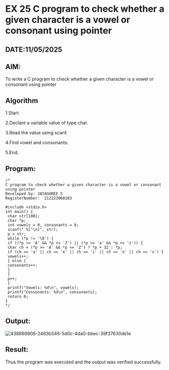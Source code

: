 # EX 25 C program to check whether a given character is a vowel or consonant using pointer
## DATE:11/05/2025
## AIM:
To write a C program to check whether a given character is a vowel or consonant using pointer

## Algorithm
1.Start. 

2.Declare a variable value of type char.

3.Read the value using scanf. 

4.Find vowel and consonants.

5.End.

## Program:
```
/*
C program to check whether a given character is a vowel or consonant using pointer
Developed by: JAYASHREE S
RegisterNumber:  212223060103

#include <stdio.h>
int main() {
 char str[100];
 char *p;
 int vowels = 0, consonants = 0;
 scanf(" %[^\n]", str); 
 p = str; 
 while (*p != '\0') {
 if ((*p >= 'A' && *p <= 'Z') || (*p >= 'a' && *p <= 'z')) {
 char ch = (*p >= 'A' && *p <= 'Z') ? *p + 32 : *p;
 if (ch == 'a' || ch == 'e' || ch == 'i' || ch == 'o' || ch == 'u') {
 vowels++;
 } else {
 consonants++;
 }
 }
 p++;
 }
 printf("Vowels: %d\n", vowels);
 printf("Consonants: %d\n", consonants);
 return 0;
}
*/
```
## Output:
![438869906-2463b546-5d0c-4da0-bbec-39f37630de1e](https://github.com/user-attachments/assets/50cfe721-9c7a-4f35-a23e-5a5235cced9b)
## Result:
Thus the program was executed and the output was verified successfully.
